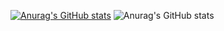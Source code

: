 [![Anurag's GitHub stats](https://github-readme-stats.vercel.app/api?username=yunyoungyee)](https://github.com/anuraghazra/github-readme-stats)
![Anurag's GitHub stats](https://github-readme-stats.vercel.app/api?username=anuraghazra&show_icons=true&theme=radical)
